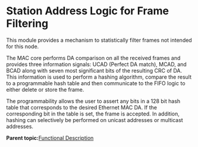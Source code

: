 # Station Address Logic for Frame Filtering

This module provides a mechanism to statistically filter frames not intended for this node.

The MAC core performs DA comparison on all the received frames and provides three information signals: UCAD \(Perfect DA match\), MCAD, and BCAD along with seven most significant bits of the resulting CRC of DA. This information is used to perform a hashing algorithm, compare the result to a programmable hash table and then communicate to the FIFO logic to either delete or store the frame.

The programmability allows the user to assert any bits in a 128 bit hash table that corresponds to the desired Ethernet MAC DA. If the corresponding bit in the table is set, the frame is accepted. In addition, hashing can selectively be performed on unicast addresses or multicast addresses.

**Parent topic:**[Functional Description](GUID-1DF3649A-D1B6-4032-BF77-E072F8D8F7FC.md)

